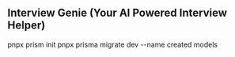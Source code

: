 ## Interview Genie (Your AI Powered Interview Helper)

pnpx prism init
pnpx prisma migrate dev --name created models
